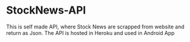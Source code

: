 # StockNews-API

This is self made API, where Stock News are scrapped from website and return as Json. The API is hosted in Heroku and used in Android App
